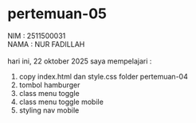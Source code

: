 # pertemuan-05
NIM : 2511500031<br> 
NAMA : NUR FADILLAH<br><br>
hari ini, 22 oktober 2025 saya mempelajari :
<ol>
<li>copy index.html dan style.css folder pertemuan-04</li>
<li>tombol hamburger</li>
<li>class menu toggle</li>
<li>class menu toggle mobile</li>
<li>styling nav mobile </li>
</ol>